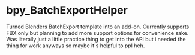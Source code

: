 # bpy_BatchExportHelper
Turned Blenders BatchExport template into an add-on.
Currently supports FBX only but planning to add more support options for convenience sake.
<br/>
Was literally just a little practice thing to get into the API but i needed the thing for work anyways so maybe it's helpful to ppl heh.
